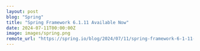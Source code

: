 ```yaml
---
layout: post
blog: "Spring"
title: "Spring Framework 6.1.11 Available Now"
date: 2024-07-11T00:00:00Z
image: images/spring.png
remote_url: "https://spring.io/blog/2024/07/11/spring-framework-6-1-11-available-now"
---
```

